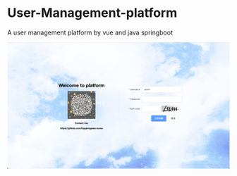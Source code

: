 # User-Management-platform
A user management platform by vue and java springboot

![image-20220502203936796](./login.png)

